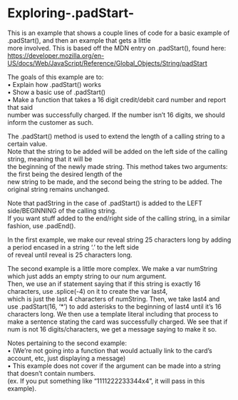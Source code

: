 # Exploring-.padStart-

This is an example that shows a couple lines of code for a basic example of .padStart(), and then an example that gets a little  
more involved. This is based off the MDN entry on .padStart(), found here:   
https://developer.mozilla.org/en-US/docs/Web/JavaScript/Reference/Global_Objects/String/padStart

The goals of this example are to:  
• Explain how .padStart() works  
• Show a basic use of .padStart()  
• Make a function that takes a 16 digit credit/debit card number and report that said   
number was successfully charged. If the number isn’t 16 digits, we should inform the customer as such. 

The .padStart() method is used to extend the length of a calling string to a certain value.   
Note that the string to be added will be added on the left side of the calling string, meaning that it will be   
the beginning of the newly made string. This method takes two arguments: the first being the desired length of the   
new string to be made, and the second being the string to be added. The original string remains unchanged.  

Note that padString in the case of .padStart() is added to the LEFT side/BEGINNING of the calling string.   
If you want stuff added to the end/right side of the calling string, in a similar fashion, use .padEnd().    

In the first example, we make our reveal string 25 characters long by adding a period encased in a string ‘.’  to the left side   
of reveal until reveal is 25 characters long.  

The second example is a little more complex. We make a var numString which just adds an empty string to our num argument.     
Then, we use an if statement saying that if this string is exactly 16 characters, use .splice(-4) on it to create the var last4,   
which is just the last 4 characters of numString. Then, we take last4 and use .padStart(16, ‘\*’) to add asterisks to the beginning of last4 until it’s 16 characters long. We then use a template literal including that process to make a sentence stating the card was   successfully charged. We see that if num is not 16 digits/characters, we get a message saying to make it so.

Notes pertaining to the second example:  
• (We’re not going into a function that would actually link to the card’s account, etc, just displaying a message)  
• This example does not cover if the argument can be made into a string that doesn’t contain numbers.  
(ex. If you put something like “1111222233344x4”, it will pass in this example).
